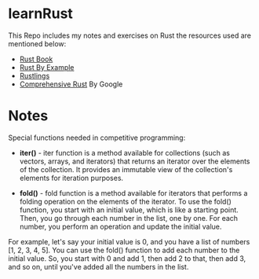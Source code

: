 # learnRust

This Repo includes my notes and exercises on Rust the resources used are mentioned below:
* [Rust Book](https://doc.rust-lang.org/book)
* [Rust By Example](https://doc.rust-lang.org/rust-by-example/index.html)
* [Rustlings](https://rustlings.cool/)
* [Comprehensive Rust](https://github.com/google/comprehensive-rust) By Google

# Notes

Special functions needed in competitive programming:
* **iter()** - iter function is a method available for collections (such as vectors, arrays, and iterators) that returns an iterator over the elements of the collection. It provides an immutable view of the collection's elements for iteration purposes.

* **fold()** - fold function is a method available for iterators that performs a folding operation on the elements of the iterator. To use the fold() function, you start with an initial value, which is like a starting point. Then, you go through each number in the list, one by one. For each number, you perform an operation and update the initial value.

For example, let's say your initial value is 0, and you have a list of numbers [1, 2, 3, 4, 5]. You can use the fold() function to add each number to the initial value. So, you start with 0 and add 1, then add 2 to that, then add 3, and so on, until you've added all the numbers in the list.

